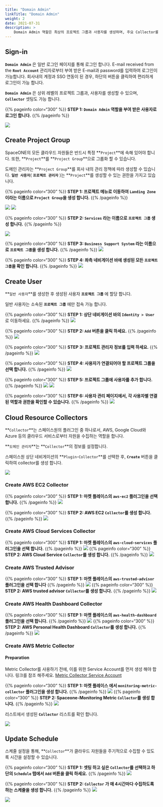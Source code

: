 ```yaml
---
title: "Domain Admin"
linkTitle: "Domain Admin"
weight: 2
date: 2021-07-31
description: >
    Domain Admin 역할은 최상의 프로젝트 그룹과 사용자를 생성하며, 주요 Collector를 셋팅 합니다. 
---
```


## Sign-in

**`Domain Admin`** 은 일반 로그인 페이지를 통해 로그인 합니다. E-mail received from the **`Root Account`** 관리자로부터 부여 받은 E-mail과 password를 입력하여 로그인이 가능합니다. 회사내의 계정과 SSO 연동이 된 경우, 하단의 버튼을 클릭하여 편리하게 로그인이 가능 합니다. 

**`Domain Admin`** 은 상위 레벨의 프로젝트 그룹과, 사용자를 생성할 수 있으며, **`Collector`** 셋팅도 가능 합니다. 

{{% pageinfo color=“300” %}}
**STEP 1: `Domain Admin` 역할을 부여 받은 사용자로 로그인 합니다.**
{{% /pageinfo %}}

![](/docs/guides/admin_guide/getting-started/Domain-Admin_img/Domain-Admin_image_01.png)

## Create Project Group

SpaceONE의 모든 클라우드 자원들은 반드시 특정 **`Project`**에 속해 있어야 합니다. 또한, **`Project`**를 **`Project Group`**으로 그룹화 할 수 있습니다. 

도메인 관리자는 **`Project Group`**를 회사 내의 관리 정책에 따라 생성할 수 있습니다.
**`일반 사용자`**( **`프로젝트 관리자`** )는 **`Project`**를 생성할 수 있는 권한을 가지고 있습니다.

{{% pageinfo color=“300” %}}
**STEP 1: 프로젝트 메뉴로 이동하여 `Landing Zone` 이라는 이름으로 `Project Group`을 생성 합니다.**
{{% /pageinfo %}}


![](/docs/guides/admin_guide/getting-started/Domain-Admin_img/Domain-Admin_image_02.png)
![](/docs/guides/admin_guide/getting-started/Domain-Admin_img/Domain-Admin_image_03.png)

{{% pageinfo color=“300” %}}
**STEP 2: `Services` 라는 이름으로 `프로젝트 그룹` 생성 합니다.**
{{% /pageinfo %}}

![](/docs/guides/admin_guide/getting-started/Domain-Admin_img/Domain-Admin_image_04.png)

{{% pageinfo color=“300” %}}
**STEP 3: `Business Support System` 라는 이름으로 `프로젝트 그룹`을 생성 합니다.**
{{% /pageinfo %}}
![](/docs/guides/admin_guide/getting-started/Domain-Admin_img/Domain-Admin_image_05.png)

{{% pageinfo color=“300” %}}
**STEP 4: 좌측 네비게이션 바에 생성된 모든 `프로젝트 그룹`을 확인 합니다.**
{{% /pageinfo %}}
![](/docs/guides/admin_guide/getting-started/Domain-Admin_img/Domain-Admin_image_06.png)

## Create User

**`일반 사용자`**를 생성한 후 생성된 사용자 **`프로젝트 그룹`** 에 할당 합니다.

일반 사용자는 소속된 **`프로젝트 그룹`** 에만 접속 가능 합니다.

{{% pageinfo color=“300” %}}
**STEP 1: 상단 네비게이션 바의 `Identity > User`** 로 이동하세요.
{{% /pageinfo %}}
![](/docs/guides/admin_guide/getting-started/Domain-Admin_img/Domain-Admin_image_07.png)

{{% pageinfo color=“300” %}}
**STEP 2: `Add` 버튼을 클릭 하세요.** 
{{% /pageinfo %}}
![](/docs/guides/admin_guide/getting-started/Domain-Admin_img/Domain-Admin_image_08.png)

{{% pageinfo color=“300” %}}
**STEP 3: 프로젝트 관리자 정보를 입력 하세요.** 
{{% /pageinfo %}}
![](/docs/guides/admin_guide/getting-started/Domain-Admin_img/Domain-Admin_image_09.png)

{{% pageinfo color=“300” %}}
**STEP 4: 사용자가 연결되어야 할 프로젝트 그룹을 선택 합니다.**
{{% /pageinfo %}}
![](/docs/guides/admin_guide/getting-started/Domain-Admin_img/Domain-Admin_image_10.png)

{{% pageinfo color=“300” %}}
**STEP 5: 프로젝트 그룹에 사용자를 추가 합니다.**
{{% /pageinfo %}}
![](/docs/guides/admin_guide/getting-started/Domain-Admin_img/Domain-Admin_image_11.png)
![](/docs/guides/admin_guide/getting-started/Domain-Admin_img/Domain-Admin_image_12.png)

{{% pageinfo color=“300” %}}
**STEP 6: 사용자 관리 페이지에서, 각 사용자별 연결된 역할과 권한을 확인할 수 있습니다.**
{{% /pageinfo %}}
![](/docs/guides/admin_guide/getting-started/Domain-Admin_img/Domain-Admin_image_13.png)


## Cloud Resource Collectors

**`Collector`**는 스페이스원의 플러그인 중 하나로서, AWS, Google Cloud와 Azure 등의 클라우드 서비스로부터 자원을 수집하는 역할을 합니다.

**`도메인 관리자`**는 **`Collector`**의 정보를 설정합니다.

스페이스원 상단 네비게이션의 **`Plugin`-`Collector`**를 선택한 후, **`Create`** 버튼을 클릭하여 collector를 생성 합니다.

![](/docs/guides/admin_guide/getting-started/Domain-Admin_img/Domain-Admin_image_14.png)


### **Create AWS EC2 Collector**
{{% pageinfo color=“300” %}}
**STEP 1: 마켓 플레이스의 `aws-ec2` 플러그인을 선택 합니다.**
{{% /pageinfo %}}
![](/docs/guides/admin_guide/getting-started/Domain-Admin_img/Domain-Admin_image_15.png)

{{% pageinfo color=“300” %}}
**STEP 2: AWS EC2 `Collector`를 생성 합니다.**
{{% /pageinfo %}}
![](/docs/guides/admin_guide/getting-started/Domain-Admin_img/Domain-Admin_image_16.png)


### **Create AWS Cloud Services Collector**
{{% pageinfo color=“300” %}}
**STEP 1: 마켓 플레이스의 `aws-cloud-services` 플러그인을 선택 합니다.**
{{% /pageinfo %}}
![](/docs/guides/admin_guide/getting-started/Domain-Admin_img/Domain-Admin_image_17.png)
{{% pageinfo color=“300” %}}  
**STEP 2: AWS Cloud Service `Collector`를 생성 합니다.** 
{{% /pageinfo %}}
![](/docs/guides/admin_guide/getting-started/Domain-Admin_img/Domain-Admin_image_18.png)


### **Create AWS Trusted Advisor**
{{% pageinfo color=“300” %}}
**STEP 1: 마켓 플레이스의 `aws-trusted-advisor` 플러그인을 선택 합니다**
{{% /pageinfo %}}
![](/docs/guides/admin_guide/getting-started/Domain-Admin_img/Domain-Admin_image_19.png)
{{% pageinfo color=“300” %}}
**STEP 2: AWS trusted advisor `Collector`를 생성 합니다.** 
{{% /pageinfo %}}
![](/docs/guides/admin_guide/getting-started/Domain-Admin_img/Domain-Admin_image_20.png)


### **Create AWS Health Dashboard Collector**
{{% pageinfo color=“300” %}}
**STEP 1: 마켓 플레이스의 `aws-health-dashboard` 플러그인을 선택 합니다.**
{{% /pageinfo %}}
![](/docs/guides/admin_guide/getting-started/Domain-Admin_img/Domain-Admin_image_21.png)
{{% pageinfo color=“300” %}}
**STEP 2: AWS Personal Health Dashboard `Collector`를 생성 합니다.** 
{{% /pageinfo %}}
![](/docs/guides/admin_guide/getting-started/Domain-Admin_img/Domain-Admin_image_22.png)


### **Create AWS Metric Collector**

#### Preparation

Metric Collector를 사용하기 전에, 이를 위한 Service Account를 먼저 생성 해야 합니다.
링크를 참조 해주세요. [Metric Collector Service Account](/docs/guides/admin_guide/getting-started/metric-collector-quick-start.md)


{{% pageinfo color=“300” %}}
**STEP 1: 마켓 플레이스 에서 `monitoring-metric-collector` 플러그인을 생성 합니다.**
{{% /pageinfo %}}
![](/docs/guides/admin_guide/getting-started/Domain-Admin_img/Domain-Admin_image_23.png)
{{% pageinfo color=“300” %}}
**STEP 2: Spaceone-Monitoring Metric `Collector`를 생성 합니다.** 
{{% /pageinfo %}}
![](/docs/guides/admin_guide/getting-started/Domain-Admin_img/Domain-Admin_image_24.png)

리스트에서 생성된 **`Collector`** 리스트를 확인 합니다.

![](/docs/guides/admin_guide/getting-started/Domain-Admin_img/Domain-Admin_image_25.png)

## Update Schedule

스케줄 설정을 통해, **`Collector`**가 클라우드 자원들을 주기적으로 수집할 수 있도록 시간을 설정할 수 있습니다.

{{% pageinfo color=“300” %}}
**STEP 1: 셋팅 하고 싶은 `Collector`를 선택하고 하단의 `Schedule` 탭에서 `Add` 버튼을 클릭 하세요.**
{{% /pageinfo %}}
![](/docs/guides/admin_guide/getting-started/Domain-Admin_img/Domain-Admin_image_26.png)

{{% pageinfo color=“300” %}}
**STEP 2: `Collector` 가 매 4시간마다 수집하도록 하는 스케줄을 생성 합니다.**
{{% /pageinfo %}}
![](/docs/guides/admin_guide/getting-started/Domain-Admin_img/Domain-Admin_image_27.png)

![](/docs/guides/admin_guide/getting-started/Domain-Admin_img/Domain-Admin_image_28.png)
